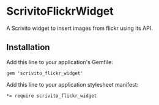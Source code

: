 # ScrivitoFlickrWidget

A Scrivito widget to insert images from flickr using its API.

## Installation

Add this line to your application's Gemfile:

    gem 'scrivito_flickr_widget'

Add this line to your application stylesheet manifest:

    *= require scrivito_flickr_widget

